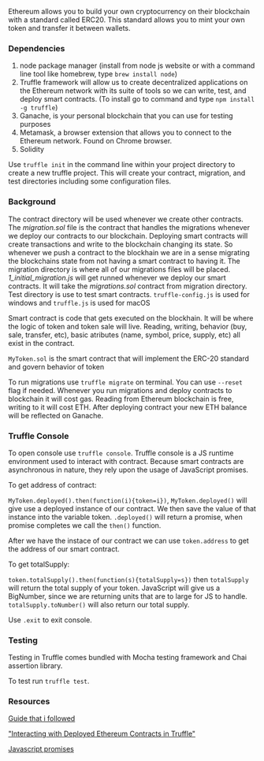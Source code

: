 Ethereum allows you to build your own cryptocurrency on their blockchain with a standard called ERC20. This standard allows you to mint your own token and transfer it between wallets.

### Dependencies
1. node package manager (install from node js website or with a command line tool like homebrew, type `brew install node`)
2. Truffle framework will allow us to create decentralized applications on the Ethereum network with its suite of tools so we can write, test, and deploy smart contracts. (To install go to command and type `npm install -g truffle`)
3. Ganache, is your personal blockchain that you can use for testing purposes
4. Metamask, a browser extension that allows you to connect to the Ethereum network. Found on Chrome browser. 
5. Solidity 


Use `truffle init` in the command line within your project directory to create a new truffle project. This will create your contract, migration, and test directories including some configuration files.

### Background
The contract directory will be used whenever we create other contracts. The *migration.sol* file is the contract that handles the migrations whenever we deploy our contracts to our blockchain. Deploying smart contracts will create transactions and write to the blockchain changing its state. So whenever we push a contract to the blockhain we are in a sense migrating the blockchains state from not having a smart contract to having it.
The migration directory is where all of our migrations files will be placed. *1_initial_migration.js* will get runned whenever we deploy our smart contracts. It will take the *migrations.sol* contract from migration directory. Test directory is use to test smart contracts. 
`truffle-config.js` is used for windows and `truffle.js` is used for macOS

Smart contract is code that gets executed on the blockhain. It will be where the logic of token and token sale will live. Reading, writing, behavior (buy, sale, transfer, etc), basic atributes (name, symbol, price, supply, etc) all exist in the contract. 

`MyToken.sol` is the smart contract that will implement the ERC-20 standard and govern behavior of token

To run migrations use `truffle migrate`  on terminal. You can use `--reset` flag if needed. 
Whenever you run migrations and deploy contracts to blockchain it will cost gas. Reading from Ethereum blockchain is free, writing to it will cost ETH.
After deploying contract your new ETH balance will be reflected on Ganache.


### Truffle Console
To open console use `truffle console`. Truffle console is a JS runtime environment used to interact with contract. Because smart contracts are asynchronous in nature, they rely upon the usage of JavaScript promises.

To get address of contract:

`MyToken.deployed().then(function(i){token=i})`, `MyToken.deployed()` will give use a deployed instance of our contract. We then save the value of that instance into the variable token. `.deployed()` will return a promise, when promise completes we call the `then()` function.

After we have the instace of our contract we can use `token.address` to get the address of our smart contract.

To get totalSupply:

`token.totalSupply().then(function(s){totalSupply=s})` then `totalSupply` will return the total supply of your token. JavaScript will give us a BigNumber, since we are returning units that are to large for JS to handle.
`totalSupply.toNumber()` will also return our total supply. 

Use `.exit` to exit console.

### Testing
Testing in Truffle comes bundled with Mocha testing framework and Chai assertion library.

To test run `truffle test`. 

 
### Resources
[Guide that i followed](https://www.youtube.com/watch?v=044h0ZI-fDI&list=PLS5SEs8ZftgWFuKg2wbm_0GLV0Tiy1R-n&index=3)

["Interacting with Deployed Ethereum Contracts in Truffle"](https://medium.com/@blockchain101/interacting-with-deployed-ethereum-contracts-in-truffle-39d7c7040455)

[Javascript promises](https://medium.com/javascript-scene/master-the-javascript-interview-what-is-a-promise-27fc71e77261)